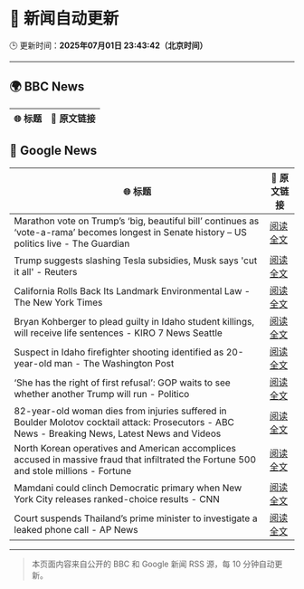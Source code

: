 # 🧠 新闻自动更新

🕒 更新时间：**2025年07月01日 23:43:42（北京时间）**

---

## 🌍 BBC News

| 🌐 标题 | 🔗 原文链接 |
|--------|-------------|

## 📰 Google News

| 🌐 标题 | 🔗 原文链接 |
|--------|-------------|
| Marathon vote on Trump’s ‘big, beautiful bill’ continues as ‘vote-a-rama’ becomes longest in Senate history – US politics live - The Guardian | [阅读全文](https://news.google.com/rss/articles/CBMi6wFBVV95cUxOcW5NTmlNNHNWYnd6MVgwQnZWM21neF94NjNVa0k2MWxIalljOTJmdnVJMUl3cGZwNHhWcy15V2h3MlJ2LXMyYUNxUGJtTWN6bGhpZjA5aVo3VEU5aGp1aWhEaG9ITUp4RmhhZHFPTjM3MTQxREp4NEN6VVVjaGJxNHdmRmVPb0szTm1CRzhvVFJiRkZWM1p3NGtGalFudVFiQ2lUSmhfR3R6OHN4Rk1MNzNGSnJQYjlXdnN2elFjdjdOaTFSRUVCSi1XcHk2cXRBVkwycmE3S1ZIU1VHN25sdTlJMUlIV2l6UTJZ?oc=5) |
| Trump suggests slashing Tesla subsidies, Musk says 'cut it all' - Reuters | [阅读全文](https://news.google.com/rss/articles/CBMi1AFBVV95cUxOSUcxMmZpbGtjSFVfQnMxd1FrSDFEMW91cGpwaGFlNGNyV1VhcHRHVkk0MUI0d0lqUUNSYlpWQUdiVERNN2hMZkJwclhfb0xfV2Q0TWdsS0w3NGZ5U1BhM09zWXRGZFhWYV9hMmRBclU1Mk1BRU5vTlFPRFlYSkh0WmFySlNhWXFrcUhMOExrUnZ5V0IzbHJsRUdNT2tLSkh6ckFKM0VIM2g1aTJ5d3ZlMjR1MGVZc2dFcW5QQnZHNm4yUlZrMnU1Wm9UY2V3a09Zd0h2ZA?oc=5) |
| California Rolls Back Its Landmark Environmental Law - The New York Times | [阅读全文](https://news.google.com/rss/articles/CBMigwFBVV95cUxQVjlGQXppemVRQTdpOEdDOTBkZHVGdVJaU3lUX0IxUVZ3azdqdGNlWHlCcGVDdGJRLVhuOTRsYi16UGFlcVYzNk13Y016OEFKc09JbExQMlJxdjNMZW14cnhqaWlhNHE1UmVPZFJlMUtnUjJKR0NRa1BNVDBMQ0FhcTd6aw?oc=5) |
| Bryan Kohberger to plead guilty in Idaho student killings, will receive life sentences - KIRO 7 News Seattle | [阅读全文](https://news.google.com/rss/articles/CBMi1wFBVV95cUxPMXZBcTJwUWlWY2VYUVozZHlRRzFsclphMk5tN2EteUxZaHFBRU01VXAwanFFVUlWVng1OVNvWmtOYS14V2JCV05jTG1aSlhVZ3dfakVmTFdiSGtTb2tSbnFQOGVweEpOYk9uRmFza2txa0doVkU3SUtnLUVDOGFrX0ZaRXMxYlhHNWJ2YkkwdktVbEV6VU9objRnVHgwUDRPQmQ5a1AwOTkzMmR2RE1fSS1hdnRMQi1YYWhjMEtLR2ZwWE1VTXg2bFRpUUJCendSOEYyU09YOA?oc=5) |
| Suspect in Idaho firefighter shooting identified as 20-year-old man - The Washington Post | [阅读全文](https://news.google.com/rss/articles/CBMimwFBVV95cUxQcFUtZ2RldDJIZEFIMWpkNlhjQWRKVjJNR3R3eG96Mkc3UWM3SGdnMV9KdnhTeEFRSFRPTTF1SGRwc1ZvZlVKejlWcTF0NmtueDQ4YlBLX3RiWTNiT2VMZ093R012d2pSRjFlMDFTVnNfdGplbV9EdTY2dkt1elpLTEYtcmNEMGtaMGNpNlUxTG5Pc0JxdFFhQkp6MA?oc=5) |
| ‘She has the right of first refusal’: GOP waits to see whether another Trump will run - Politico | [阅读全文](https://news.google.com/rss/articles/CBMiowFBVV95cUxQVm0xR3hZWHRqcXVldGF1bU5VMEdYaElzR2xfMm9INmNzM3dIN2hndklMa21hS2Vxb3MxUUU3SDNVd1BzeVpSTE5FeUdrYTdVRHVoU3VHaUVQVDhuTGlBb19lTWMzOVBGSHotRngtNnZmRGxFVVYtQ0UzcWloZldTSUJfNk1nNjB4REREV1FyLXBQNXdhRGtLSFlldmd0M0FlYjNz?oc=5) |
| 82-year-old woman dies from injuries suffered in Boulder Molotov cocktail attack: Prosecutors - ABC News - Breaking News, Latest News and Videos | [阅读全文](https://news.google.com/rss/articles/CBMingFBVV95cUxPWF9PZTR6RElFeE1mbm96a2s2TVF4OGlHdTRPandZVTFBaGw5WndITDBrbndzVjVXTWxiMWU4RUI1NGM0OURCdVBZYmtkdmFNbm03ZTFiRTczY3F2b1ZSWFY4ejVNTmlSVGhOUTZBeWc0Y3lVcWFqVjdtYWRycmJlUWFDblJ6TFFQenRUaVJPdEJGejFrN3k1dlpFdlNkd9IBowFBVV95cUxObWFiZERxMzRSSE41UmFfUlhQR2hJMm5DSEw4OTNtMVRsMlNIZ2dlX1ZvZWQyOEVQckNyczNnU1UxclRtRUttdmZDSXZsRGJNQjhpaWFwRVdYVlhQRWhTbGNJQ2ZiNnZMMUZZeG9jWGQ4NjVyUXVCdEp5NHZBYk9xYU5wZmpFdHFTUVZsV21qa0hMWWN1R284bWNleFY4dnphR2VJ?oc=5) |
| North Korean operatives and American accomplices accused in massive fraud that infiltrated the Fortune 500 and stole millions - Fortune | [阅读全文](https://news.google.com/rss/articles/CBMijwFBVV95cUxOOWVqLTNTclJMSlV1ZHdaaFFvckpzX21LVTBRa0YwM2tRU055dnVkbWdhYzF2djdxOUt4cXdiMXBFSEFYTnZmdUotU2hud0h2a2RCc2pfZ0pOWUhLRTFDOWQ5alF4T2FWcTk5blAzOURDQU9rdy1PVVlZNEZMcjFOYV9hV01uQmxaVUFfUktwQQ?oc=5) |
| Mamdani could clinch Democratic primary when New York City releases ranked-choice results - CNN | [阅读全文](https://news.google.com/rss/articles/CBMigwFBVV95cUxNTW1xeDVnX01UeTVDWHdoVjJtM29EU0RodGd6RGl3ZUdmQWxuNHhpbllfM2xtR3RxdExVdmZMbjhxVXhFUnhUWld4N294R3BfeWtqZXRCNEs5MHczWm5BUUI5dmlPdFpzRWVfSmw1Zjl1Z0hhakpFaHhmTmtNaWVyT1BVUdIBiAFBVV95cUxPb0JKdHdtNVpfMGJxdjVUMXlPMm8za0NSNXM4d3FvRW9nbGVRSnpCbXlubUc3aV91bWhCNG4tTzNuM3lzV1NxWG1QenY3S3hoLXl0bDdsVVI4dFBJTmZvd3lnSWdLRDdBcHh3MFFWaFZmajBhMjk3NUFoY3BYS2FVeGlLWF8tamFB?oc=5) |
| Court suspends Thailand’s prime minister to investigate a leaked phone call - AP News | [阅读全文](https://news.google.com/rss/articles/CBMiqwFBVV95cUxOd0t3S3Q0Ni11X1pWNDlVZlh5bC1Lc3hOT2NSMkRhcTBsNU00dzkwa3FIdXU5UmZ2MUxDVXdoNDNsaVdIbVcyMTFFd0ltVWk3XzJlekVQTUpYMXhsdEpGTlVuMlVaTFM0UFRULVlzRVFzaVVVRllzbjEzem1lVUltdXFhUmxKMTZKcGpGVEI0WkZac25QM2VlRmZEMmNLZm1DUEgxc1F2MnpITDA?oc=5) |

---
> 本页面内容来自公开的 BBC 和 Google 新闻 RSS 源，每 10 分钟自动更新。